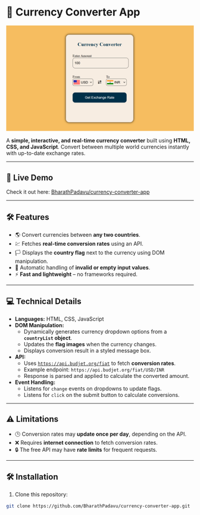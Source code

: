 # 💱 Currency Converter App

![Screenshot](./screenshot.png)

A **simple, interactive, and real-time currency converter** built using **HTML, CSS, and JavaScript**. Convert between multiple world currencies instantly with up-to-date exchange rates.  

---

## 🚀 Live Demo

Check it out here: [BharathPadavu/currency-converter-app](https://BharathPadavu.github.io/currency-converter-app/)

---

## 🛠 Features

- 🌎 Convert currencies between **any two countries**.
- 💹 Fetches **real-time conversion rates** using an API.
- 🏳️ Displays the **country flag** next to the currency using DOM manipulation.
- 🔢 Automatic handling of **invalid or empty input values**.
- ⚡ **Fast and lightweight** – no frameworks required.

---

## 💻 Technical Details

- **Languages:** HTML, CSS, JavaScript
- **DOM Manipulation:**  
  - Dynamically generates currency dropdown options from a **`countryList` object**.  
  - Updates the **flag images** when the currency changes.  
  - Displays conversion result in a styled message box.
- **API:**  
  - Uses [`https://api.budjet.org/fiat`](https://api.budjet.org/fiat) to fetch **conversion rates**.  
  - Example endpoint: `https://api.budjet.org/fiat/USD/INR`  
  - Response is parsed and applied to calculate the converted amount.
- **Event Handling:**  
  - Listens for `change` events on dropdowns to update flags.  
  - Listens for `click` on the submit button to calculate conversions.

---

## ⚠️ Limitations

- 🕒 Conversion rates may **update once per day**, depending on the API.
- ❌ Requires **internet connection** to fetch conversion rates.
- 🔒 The free API may have **rate limits** for frequent requests.

---

## 🛠 Installation

1. Clone this repository:

```bash
git clone https://github.com/BharathPadavu/currency-converter-app.git